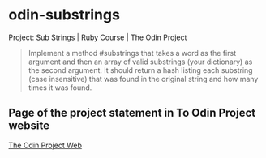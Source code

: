 # odin-substrings
 Project: Sub Strings | Ruby Course | The Odin Project

 > Implement a method #substrings that takes a word as the first argument and then an array of valid substrings (your dictionary) as the second argument. 
 > It should return a hash listing each substring (case insensitive) that was found in the original string and how many times it was found.

 ## Page of the project statement in To Odin Project website
 [The Odin Project Web](https://www.theodinproject.com/lessons/ruby-sub-strings)